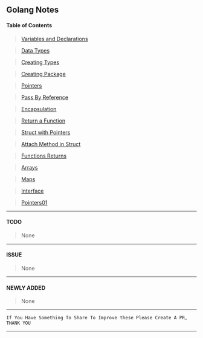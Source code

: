 ## Golang Notes

#### Table of Contents
>[Variables and Declarations](https://github.com/vindecodex/golang/blob/master/variables_and_declarations/main.go)

>[Data Types](https://github.com/vindecodex/golang/blob/master/data_types/main.go)

>[Creating Types](https://github.com/vindecodex/golang/blob/master/creating_types/main.go)

>[Creating Package](https://github.com/vindecodex/golang/tree/master/creating_package)

>[Pointers](https://github.com/vindecodex/golang/blob/master/pointers/main.go)

>[Pass By Reference](https://github.com/vindecodex/golang/blob/master/passbyreference/main.go)

>[Encapsulation](https://github.com/vindecodex/golang/blob/master/encapsulation/main.go)

>[Return a Function](https://github.com/vindecodex/golang/blob/master/return_a_function/main.go)

>[Struct with Pointers](https://github.com/vindecodex/golang/blob/master/struct_with_pointers/main.go)

>[Attach Method in Struct](https://github.com/vindecodex/golang/blob/master/attach_methods_in_struct/main.go)

>[Functions Returns](https://github.com/vindecodex/golang/blob/master/functions_returns/main.go)

>[Arrays](https://github.com/vindecodex/golang/blob/master/array/main.go)

>[Maps](https://github.com/vindecodex/golang/blob/master/maps/main.go)

>[Interface](https://github.com/vindecodex/golang/blob/master/interface/main.go)

>[Pointers01](https://github.com/vindecodex/golang/blob/master/pointers01/main.go)

***

#### TODO

> None

***

#### ISSUE

> None

***

#### NEWLY ADDED

> None

***

```
If You Have Something To Share To Improve these Please Create A PR, THANK YOU
```
***
